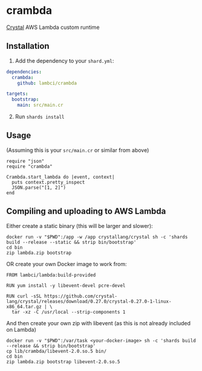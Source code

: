 # crambda

[Crystal](https://crystal-lang.org/) AWS Lambda custom runtime

## Installation

1. Add the dependency to your `shard.yml`:
```yaml
dependencies:
  crambda:
    github: lambci/crambda

targets:
  bootstrap:
    main: src/main.cr
```
2. Run `shards install`

## Usage

(Assuming this is your `src/main.cr` or similar from above)

```crystal
require "json"
require "crambda"

Crambda.start_lambda do |event, context|
  puts context.pretty_inspect
  JSON.parse("[1, 2]")
end
```

## Compiling and uploading to AWS Lambda

Either create a static binary (this will be larger and slower):

```
docker run -v "$PWD":/app -w /app crystallang/crystal sh -c 'shards build --release --static && strip bin/bootstrap'
cd bin
zip lambda.zip bootstrap
```

OR create your own Docker image to work from:

```
FROM lambci/lambda:build-provided

RUN yum install -y libevent-devel pcre-devel

RUN curl -sSL https://github.com/crystal-lang/crystal/releases/download/0.27.0/crystal-0.27.0-1-linux-x86_64.tar.gz | \
  tar -xz -C /usr/local --strip-components 1
```

And then create your own zip with libevent (as this is not already included on Lambda)

```
docker run -v "$PWD":/var/task <your-docker-image> sh -c 'shards build --release && strip bin/bootstrap'
cp lib/crambda/libevent-2.0.so.5 bin/
cd bin
zip lambda.zip bootstrap libevent-2.0.so.5
```
